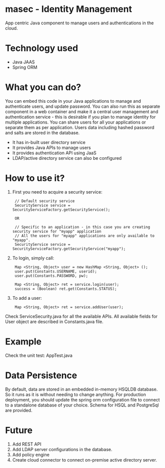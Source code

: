 # masec - Identity Management
App centric Java component to manage users and authentications in the cloud. 

# Technology used
- Java JAAS
- Spring ORM

# What you can do?
You can embed this code in your Java applications to manage and authenticate users, and update password. You can also run this as separate component in a web container and make it a central user management and authentication service - this is desirable if you plan to manage identity for multiple applications. You can share users for all your applications or separate them as per application. Users data including hashed password and salts are stored in the database.

- It has in-built user directory service
- It provides Java APIs to manage users
- It provides authentication API using JaaS
- LDAP/active directory service can also be configured

# How to use it?

1. First you need to acquire a security service:

		// Default security service 
		SecurityService service = SecurityServiceFactory.getSecurityService();
        
		OR
		
		// Specific to an application - in this case you are creating security service for "myapp" application
		// All the users for "myapp" applications are only available to "myapp".
		SecurityService service = SecurityServiceFactory.getSecurityService("myapp"); 

2. To login, simply call:

		Map <String, Object> user = new HashMap <String, Object> ();
        user.put(Constants.USERNAME, userid);
        user.put(Constants.PASSWORD, pw);
        
        Map <String, Object> ret = service.login(user);
        success = (Boolean) ret.get(Constants.STATUS);
		
3. To add a user:

		Map <String, Object> ret = service.addUser(user);
		
Check ServiceSecurity.java for all the available APIs. All available fields for User object are described in Constants.java file.

# Example
Check the unit test: AppTest.java

# Data Persistence	
By default, data are stored in an embedded in-memory HSQLDB database. So it runs as it is without needing to change anything. For production deployment, you should update the spring orm configuration file to connect to a standalone database of your choice. Schema for HSQL and PostgreSql are provided. 

# Future
1. Add REST API
2. Add LDAP server configurations in the database.
3. Add policy engine
4. Create cloud connector to connect on-premise active directory server.